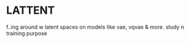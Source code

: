 # LATTENT
f..ing around w latent spaces on models like vae, vqvae &amp; more. study n training  purpose
